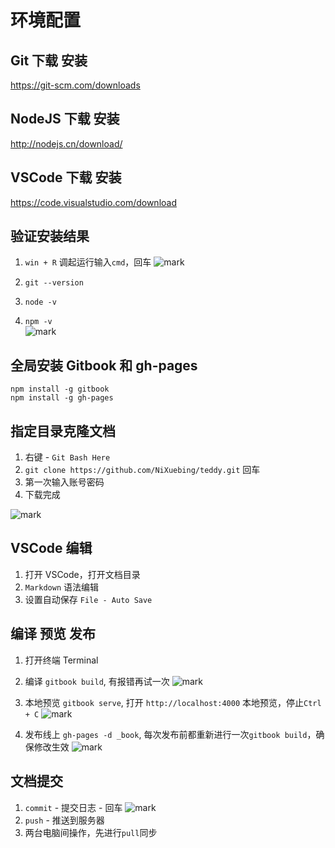 # 环境配置

## Git 下载 安装
https://git-scm.com/downloads

## NodeJS 下载 安装
http://nodejs.cn/download/

## VSCode 下载 安装
https://code.visualstudio.com/download


## 验证安装结果
1. `win + R` 调起运行输入`cmd`，回车
![mark](http://pic-cloud.ice-leaf.top/pic-cloud/20190328/fsHT2oO0gCvx.png?imageslim)

2. `git --version`   
3. `node -v`  
4. `npm -v`  
![mark](http://pic-cloud.ice-leaf.top/pic-cloud/20190328/jlJzFera5M6Q.png?imageslim)

## 全局安装 Gitbook 和 gh-pages
```
npm install -g gitbook
npm install -g gh-pages
```

## 指定目录克隆文档
1. 右键 - `Git Bash Here`
2. `git clone https://github.com/NiXuebing/teddy.git` 回车
3. 第一次输入账号密码
4. 下载完成

![mark](http://pic-cloud.ice-leaf.top/pic-cloud/20190328/vJWdCDsSx7eX.png?imageslim)

## VSCode 编辑
1. 打开 VSCode，打开文档目录
2. `Markdown` 语法编辑
3. 设置自动保存 `File - Auto Save`

## 编译 预览 发布
1. 打开终端 Terminal 
2. 编译 `gitbook build`, 有报错再试一次
![mark](http://pic-cloud.ice-leaf.top/pic-cloud/20190328/uos7KnnsrAvc.png?imageslim)

3. 本地预览 `gitbook serve`, 打开 `http://localhost:4000` 本地预览，停止`Ctrl + C`
![mark](http://pic-cloud.ice-leaf.top/pic-cloud/20190328/axFeRCy6GNQb.png?imageslim)

4. 发布线上 `gh-pages -d _book`, 每次发布前都重新进行一次`gitbook build`，确保修改生效
![mark](http://pic-cloud.ice-leaf.top/pic-cloud/20190328/cBY41Ff1YARs.png?imageslim)

## 文档提交
1. `commit` - 提交日志 - 回车
![mark](http://pic-cloud.ice-leaf.top/pic-cloud/20190328/yLmGiB3U5IuK.png?imageslim)
2. `push` - 推送到服务器
3. 两台电脑间操作，先进行`pull`同步
